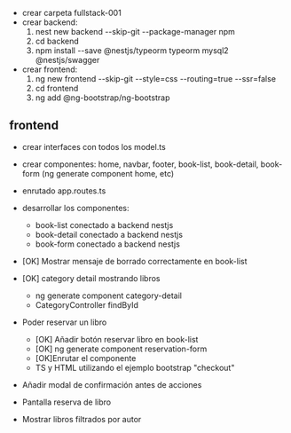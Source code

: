 * crear carpeta fullstack-001
* crear backend:
    1. nest new backend --skip-git --package-manager npm
    2. cd backend
    3. npm install --save @nestjs/typeorm typeorm mysql2 @nestjs/swagger
* crear frontend:
    1. ng new frontend --skip-git --style=css --routing=true --ssr=false
    2. cd frontend
    3. ng add @ng-bootstrap/ng-bootstrap

## frontend
* crear interfaces con todos los model.ts
* crear componentes: home, navbar, footer, book-list, book-detail, book-form (ng generate component home, etc)
* enrutado app.routes.ts
* desarrollar los componentes: 
    * book-list conectado a backend nestjs
    * book-detail conectado a backend nestjs
    * book-form conectado a backend nestjs



* [OK] Mostrar mensaje de borrado correctamente en book-list

* [OK] category detail mostrando libros
    * ng generate component category-detail
    * CategoryController findById

* Poder reservar un libro
    * [OK] Añadir botón reservar libro en book-list
    * [OK] ng generate component reservation-form
    *  [OK]Enrutar el componente
    * TS y HTML utilizando el ejemplo bootstrap "checkout"




* Añadir modal de confirmación antes de acciones


* Pantalla reserva de libro

* Mostrar libros filtrados por autor